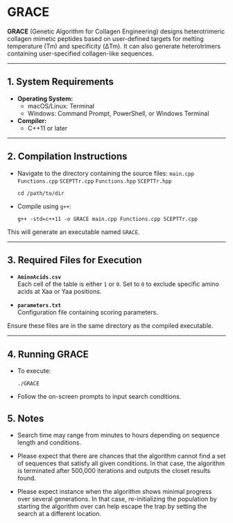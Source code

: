 # GRACE

**GRACE** (Genetic Algorithm for Collagen Engineering) designs heterotrimeric collagen mimetic peptides based on user-defined targets for melting temperature (Tm) and specificity (ΔTm). It can also generate heterotrimers containing user-specified collagen-like sequences.

---

## 1. System Requirements

- **Operating System:**
  - macOS/Linux: Terminal
  - Windows: Command Prompt, PowerShell, or Windows Terminal
- **Compiler:**
  - C++11 or later

---

## 2. Compilation Instructions

- Navigate to the directory containing the source files: `main.cpp`  `Functions.cpp`  `SCEPTTr.cpp`  `Functions.hpp`  `SCEPTTr.hpp`


	```
 	cd /path/to/dir
	```

- Compile using `g++`:

	```
 	g++ -std=c++11 -o GRACE main.cpp Functions.cpp SCEPTTr.cpp
	```

This will generate an executable named `GRACE`.

---

## 3. Required Files for Execution

- **`AminoAcids.csv`**  
  Each cell of the table is either `1` or `0`. Set to `0` to exclude specific amino acids at Xaa or Yaa positions.

- **`parameters.txt`**  
  Configuration file containing scoring parameters.

Ensure these files are in the same directory as the compiled executable.

---

## 4. Running GRACE

- To execute:

	```
 	./GRACE
 	```

- Follow the on-screen prompts to input search conditions.

## 5. Notes
- Search time may range from minutes to hours depending on sequence length and conditions.

- Please expect that there are chances that the algorithm cannot find a set of sequences that satisfy all given conditions. In that case, the algorithm is terminated after 500,000 iterations and outputs the closet results found. 

- Please expect instance when the algorithm shows minimal progress over several generations. In that case, re-initializing the population by starting the algorithm over can help escape the trap by setting the search at a different location.

